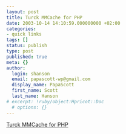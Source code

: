 ```yaml
---
layout: post
title: Turck MMCache for PHP
date: 2003-10-14 14:10:59.000000000 +02:00
categories:
- quick links
tags: []
status: publish
type: post
published: true
meta: {}
author:
  login: shanson
  email: papascott-wp@gmail.com
  display_name: PapaScott
  first_name: Scott
  last_name: Hanson
# excerpt: !ruby/object:Hpricot::Doc
  # options: {}
---
```

<p><a title="Better than PHP Accelerator? We'll find out..." href="http://h-blog.org/archives/000558.html">Turck MMCache for PHP</a></p>
